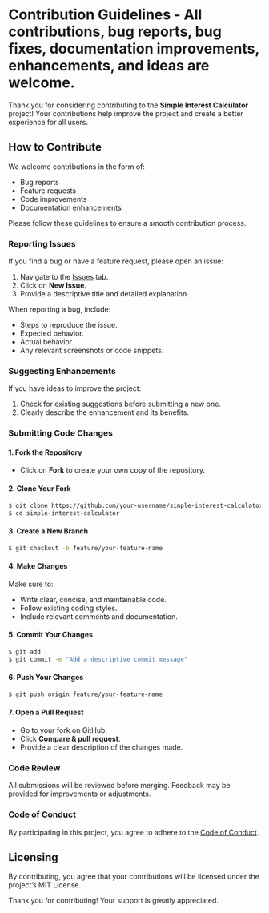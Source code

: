 # Contribution Guidelines - All contributions, bug reports, bug fixes, documentation improvements, enhancements, and ideas are welcome.

Thank you for considering contributing to the **Simple Interest Calculator** project! Your contributions help improve the project and create a better experience for all users.

## How to Contribute
We welcome contributions in the form of:
- Bug reports
- Feature requests
- Code improvements
- Documentation enhancements

Please follow these guidelines to ensure a smooth contribution process.

### Reporting Issues
If you find a bug or have a feature request, please open an issue:
1. Navigate to the [Issues](https://github.com/your-repo/issues) tab.
2. Click on **New Issue**.
3. Provide a descriptive title and detailed explanation.

When reporting a bug, include:
- Steps to reproduce the issue.
- Expected behavior.
- Actual behavior.
- Any relevant screenshots or code snippets.

### Suggesting Enhancements
If you have ideas to improve the project:
1. Check for existing suggestions before submitting a new one.
2. Clearly describe the enhancement and its benefits.

### Submitting Code Changes
#### 1. Fork the Repository
- Click on **Fork** to create your own copy of the repository.

#### 2. Clone Your Fork
```bash
$ git clone https://github.com/your-username/simple-interest-calculator.git
$ cd simple-interest-calculator
```

#### 3. Create a New Branch
```bash
$ git checkout -b feature/your-feature-name
```

#### 4. Make Changes
Make sure to:
- Write clear, concise, and maintainable code.
- Follow existing coding styles.
- Include relevant comments and documentation.

#### 5. Commit Your Changes
```bash
$ git add .
$ git commit -m "Add a descriptive commit message"
```

#### 6. Push Your Changes
```bash
$ git push origin feature/your-feature-name
```

#### 7. Open a Pull Request
- Go to your fork on GitHub.
- Click **Compare & pull request**.
- Provide a clear description of the changes made.

### Code Review
All submissions will be reviewed before merging. Feedback may be provided for improvements or adjustments.

### Code of Conduct
By participating in this project, you agree to adhere to the [Code of Conduct](CODE_OF_CONDUCT.md).

## Licensing
By contributing, you agree that your contributions will be licensed under the project’s MIT License.

Thank you for contributing! Your support is greatly appreciated.
